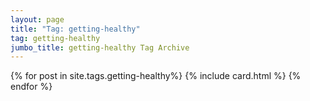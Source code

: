 ```yaml
---
layout: page
title: "Tag: getting-healthy"
tag: getting-healthy
jumbo_title: getting-healthy Tag Archive
---
```

<div class="row">
{% for post in site.tags.getting-healthy%}
{% include card.html %}
{% endfor %}
</div>